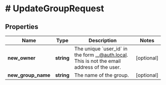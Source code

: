 # # UpdateGroupRequest

## Properties

Name | Type | Description | Notes
------------ | ------------- | ------------- | -------------
**new_owner** | **string** | The unique &#x60;user_id&#x60; in the form ...@auth.local. This is not the email address of the user. | [optional]
**new_group_name** | **string** | The name of the group. | [optional]

